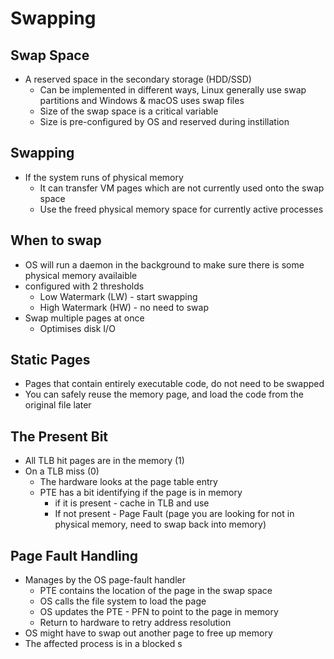 # Swapping

## Swap Space
- A reserved space in the secondary storage (HDD/SSD)
	- Can be implemented in different ways, Linux generally use swap partitions and Windows & macOS uses swap files
	- Size of the swap space is a critical variable
	- Size is pre-configured by OS and reserved during instillation 

## Swapping
- If the system runs of physical memory
	- It can transfer VM pages which are not currently used onto the swap space
	- Use the freed physical memory space for currently active processes

## When to swap
- OS will run a daemon in the background to make sure there is some physical memory availaible
- configured with 2 thresholds
	- Low Watermark (LW) - start swapping
	- High Watermark (HW) - no need to swap
- Swap multiple pages at once
	- Optimises disk I/O

## Static Pages
- Pages that contain entirely executable code, do not need to be swapped
- You can safely reuse the memory page, and load the code from the original file later

## The Present Bit
- All TLB hit pages are in the memory (1)
- On a TLB miss (0)
	- The hardware looks at the page table entry
	- PTE has a bit identifying if the page is in memory
		- if it is present - cache in TLB and use
		- If not present - Page Fault (page you are looking for not in physical memory, need to swap back into memory)


## Page Fault Handling
- Manages by the OS page-fault handler
	- PTE contains the location of the page in the swap space
	- OS calls the file system to load the page
	- OS updates the PTE - PFN to point to the page in memory
	- Return to hardware to retry address resolution
- OS might have to swap out another page to free up memory
- The affected process is in a blocked s